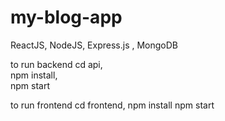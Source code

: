 # my-blog-app
ReactJS, NodeJS, Express.js , MongoDB

to run backend
cd api,<br>
npm install,  
npm start  


to run frontend
cd frontend,
npm install
npm start
